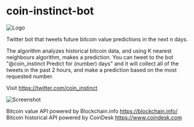 # coin-instinct-bot
![Logo](https://raw.githubusercontent.com/ognjengt/coin-instinct-bot/master/assets/logo.png)

Twitter bot that tweets future bitcoin value predictions in the next n days.

The algorithm analyzes historical bitcoin data, and using K nearest neighbours algorithm, makes a prediction. You can tweet to the bot "@coin_instinct Predict for (number) days" and it will collect all of the tweets in the past 2 hours, and make a prediction based on the most requested number.

Visit https://twitter.com/coin_instinct

![Screenshot](https://raw.githubusercontent.com/ognjengt/coin-instinct-bot/master/assets/shot1.JPG)


Bitcoin value API powered by Blockchain.info https://blockchain.info/ <br>
Bitcoin historical API powered by CoinDesk https://www.coindesk.com
